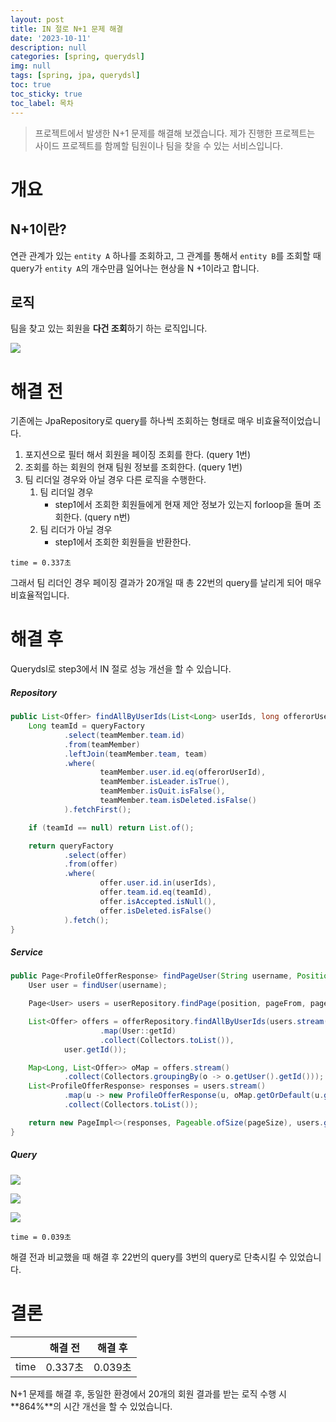 ```yaml
---
layout: post
title: IN 절로 N+1 문제 해결
date: '2023-10-11'
description: null
categories: [spring, querydsl]
img: null
tags: [spring, jpa, querydsl]
toc: true
toc_sticky: true
toc_label: 목차
---
```


> 프로젝트에서 발생한 N+1 문제를 해결해 보겠습니다.
> 제가 진행한 프로젝트는 사이드 프로젝트를 함께할 팀원이나 팀을 찾을 수 있는 서비스입니다. 

# 개요

## N+1이란?

연관 관계가 있는 `entity A` 하나를 조회하고, 그 관계를 통해서 `entity B`를 조회할 때 query가 `entity A`의 개수만큼 일어나는 현상을 N +1이라고 합니다.

## 로직

팀을 찾고 있는 회원을 **다건 조회**하기 하는 로직입니다.

![](../../assets/img/spring/2023/10/11-1.png)

# 해결 전

기존에는 JpaRepository로 query를 하나씩 조회하는 형태로 매우 비효율적이었습니다.

1. 포지션으로 필터 해서 회원을 페이징 조회를 한다. (query 1번)
2. 조회를 하는 회원의 현재 팀원 정보를 조회한다. (query 1번)
3. 팀 리더일 경우와 아닐 경우 다른 로직을 수행한다.
   1. 팀 리더일 경우
      - step1에서 조회한 회원들에게 현재 제안 정보가 있는지 forloop을 돌며 조회한다. (query n번)
   2. 팀 리더가 아닐 경우
      - step1에서 조회한 회원들을 반환한다.

`time = 0.337초`

그래서 팀 리더인 경우 페이징 결과가 20개일 때 총 22번의 query를 날리게 되어 매우 비효율적입니다.

# 해결 후

Querydsl로 step3에서 IN 절로 성능 개선을 할 수 있습니다.

##### Repository

```java
public List<Offer> findAllByUserIds(List<Long> userIds, long offerorUserId) {
    Long teamId = queryFactory
            .select(teamMember.team.id)
            .from(teamMember)
            .leftJoin(teamMember.team, team)
            .where(
                    teamMember.user.id.eq(offerorUserId),
                    teamMember.isLeader.isTrue(),
                    teamMember.isQuit.isFalse(),
                    teamMember.team.isDeleted.isFalse()
            ).fetchFirst();

    if (teamId == null) return List.of();

    return queryFactory
            .select(offer)
            .from(offer)
            .where(
                    offer.user.id.in(userIds),
                    offer.team.id.eq(teamId),
                    offer.isAccepted.isNull(),
                    offer.isDeleted.isFalse()
            ).fetch();
}
```

##### Service

```java
public Page<ProfileOfferResponse> findPageUser(String username, Position position, long pageFrom, int pageSize) {
    User user = findUser(username);

    Page<User> users = userRepository.findPage(position, pageFrom, pageSize);

    List<Offer> offers = offerRepository.findAllByUserIds(users.stream()
                    .map(User::getId)
                    .collect(Collectors.toList()),
            user.getId());

    Map<Long, List<Offer>> oMap = offers.stream()
            .collect(Collectors.groupingBy(o -> o.getUser().getId()));
    List<ProfileOfferResponse> responses = users.stream()
            .map(u -> new ProfileOfferResponse(u, oMap.getOrDefault(u.getId(), Collections.emptyList())))
            .collect(Collectors.toList());

    return new PageImpl<>(responses, Pageable.ofSize(pageSize), users.getTotalElements());
}
```

##### Query

![](../../assets/img/spring/2023/10/11-2.png)

![](../../assets/img/spring/2023/10/11-3.png)

![](../../assets/img/spring/2023/10/11-4.png)

`time = 0.039초`

해결 전과 비교했을 때 해결 후 22번의 query를 3번의 query로 단축시킬 수 있었습니다.

# 결론

|      | 해결 전   | 해결 후   |
|------|--------|--------|
| time | 0.337초 | 0.039초 |

N+1 문제를 해결 후, 동일한 환경에서 20개의 회원 결과를 받는 로직 수행 시 **864%**의 시간 개선을 할 수 있었습니다.
